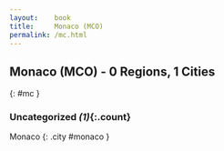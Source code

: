 ```yaml
---
layout:    book
title:     Monaco (MCO)
permalink: /mc.html
---
```


## Monaco (MCO) - 0 Regions, 1 Cities
{: #mc }





### Uncategorized _(1)_{:.count}


Monaco  {: .city #monaco } <br>


 
